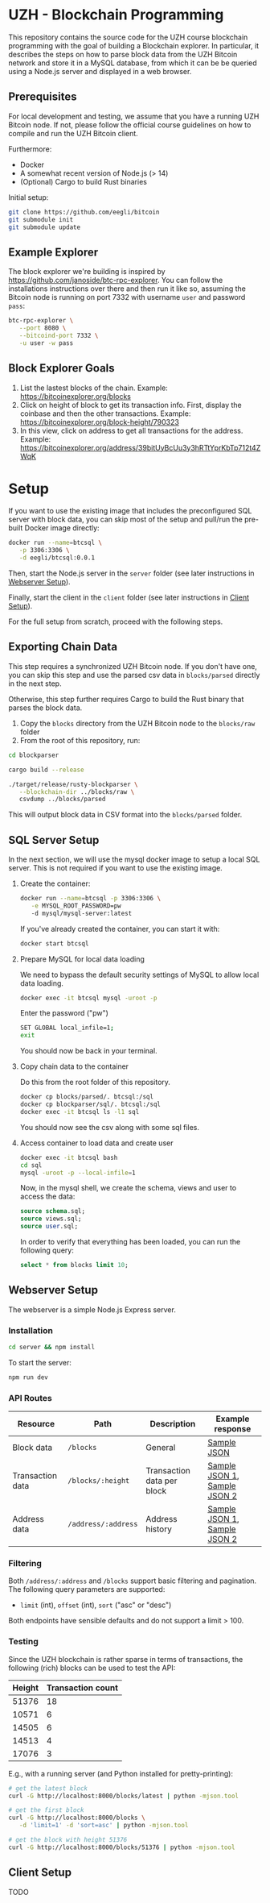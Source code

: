 # UZH - Blockchain Programming

This repository contains the source code for the UZH course blockchain programming with the goal of building a Blockchain explorer. In particular, it describes the steps on how to parse block data from the UZH Bitcoin network and store it in a MySQL database, from which it can be be queried using a Node.js server and displayed in a web browser.

## Prerequisites

For local development and testing, we assume that you have a running UZH Bitcoin node. If not, please follow the official course guidelines on how to compile and run the UZH Bitcoin client.

Furthermore:

- Docker
- A somewhat recent version of Node.js (> 14)
- (Optional) Cargo to build Rust binaries

Initial setup:

```sh
git clone https://github.com/eegli/bitcoin
git submodule init
git submodule update
```

## Example Explorer

The block explorer we're building is inspired by https://github.com/janoside/btc-rpc-explorer. You can follow the installations instructions over there and then run it like so, assuming the Bitcoin node is running on port 7332 with username `user` and password `pass`:

```sh
btc-rpc-explorer \
   --port 8080 \
   --bitcoind-port 7332 \
   -u user -w pass
```

## Block Explorer Goals

1. List the lastest blocks of the chain. Example: https://bitcoinexplorer.org/blocks
2. Click on height of block to get its transaction info. First, display the coinbase and then the other transactions. Example: https://bitcoinexplorer.org/block-height/790323
3. In this view, click on address to get all transactions for the address. Example: https://bitcoinexplorer.org/address/39bitUyBcUu3y3hRTtYprKbTp712t4ZWqK

# Setup

If you want to use the existing image that includes the preconfigured SQL server with block data, you can skip most of the setup and pull/run the pre-built Docker image directly:

```sh
docker run --name=btcsql \
   -p 3306:3306 \
   -d eegli/btcsql:0.0.1
```

Then, start the Node.js server in the `server` folder (see later instructions in [Webserver Setup](#webserver-setup)).

Finally, start the client in the `client` folder (see later instructions in [Client Setup](#client-setup)).

For the full setup from scratch, proceed with the following steps.

## Exporting Chain Data

This step requires a synchronized UZH Bitcoin node. If you don't have one, you can skip this step and use the parsed csv data in `blocks/parsed` directly in the next step.

Otherwise, this step further requires Cargo to build the Rust binary that parses the block data.

1. Copy the `blocks` directory from the UZH Bitcoin node to the `blocks/raw` folder
2. From the root of this repository, run:

```sh
cd blockparser

cargo build --release

./target/release/rusty-blockparser \
   --blockchain-dir ../blocks/raw \
   csvdump ../blocks/parsed
```

This will output block data in CSV format into the `blocks/parsed` folder.

## SQL Server Setup

In the next section, we will use the mysql docker image to setup a local SQL server. This is not required if you want to use the existing image.

1. Create the container:

   ```sh
   docker run --name=btcsql -p 3306:3306 \
      -e MYSQL_ROOT_PASSWORD=pw
      -d mysql/mysql-server:latest
   ```

   If you've already created the container, you can start it with:

   ```sh
   docker start btcsql
   ```

2. Prepare MySQL for local data loading

   We need to bypass the default security settings of MySQL to allow local data loading.

   ```sh
   docker exec -it btcsql mysql -uroot -p
   ```

   Enter the password ("pw")

   ```sh
   SET GLOBAL local_infile=1;
   exit
   ```

   You should now be back in your terminal.

3. Copy chain data to the container

   Do this from the root folder of this repository.

   ```sh
   docker cp blocks/parsed/. btcsql:/sql
   docker cp blockparser/sql/. btcsql:/sql
   docker exec -it btcsql ls -l1 sql
   ```

   You should now see the csv along with some sql files.

4. Access container to load data and create user

   ```sh
   docker exec -it btcsql bash
   cd sql
   mysql -uroot -p --local-infile=1
   ```

   Now, in the mysql shell, we create the schema, views and user to access the data:

   ```sql
   source schema.sql;
   source views.sql;
   source user.sql;
   ```

   In order to verify that everything has been loaded, you can run the following query:

   ```sql
   select * from blocks limit 10;
   ```

## Webserver Setup

The webserver is a simple Node.js Express server.

### Installation

```sh
cd server && npm install
```

To start the server:

```sh
npm run dev
```

### API Routes

| Resource         | Path                | Description                | Example response                                                                                             |
| ---------------- | ------------------- | -------------------------- | ------------------------------------------------------------------------------------------------------------ |
| Block data       | `/blocks`           | General                    | [Sample JSON](client/mock-data/block.json)                                                                   |
| Transaction data | `/blocks/:height`   | Transaction data per block | [Sample JSON 1](client/mock-data/block.height.1.json), [Sample JSON 2](client/mock-data/block.height.2.json) |
| Address data     | `/address/:address` | Address history            | [Sample JSON 1](client/mock-data/address.1.json), [Sample JSON 2](client/mock-data/address.2.json)           |

### Filtering

Both `/address/:address` and `/blocks` support basic filtering and pagination. The following query parameters are supported:

- `limit` (int), `offset` (int), `sort` ("asc" or "desc")

Both endpoints have sensible defaults and do not support a limit > 100.

### Testing

Since the UZH blockchain is rather sparse in terms of transactions, the following (rich) blocks can be used to test the API:

| Height | Transaction count |
| ------ | ----------------- |
| 51376  | 18                |
| 10571  | 6                 |
| 14505  | 6                 |
| 14513  | 4                 |
| 17076  | 3                 |

E.g., with a running server (and Python installed for pretty-printing):

```sh
# get the latest block
curl -G http://localhost:8000/blocks/latest | python -mjson.tool

# get the first block
curl -G http://localhost:8000/blocks \
   -d 'limit=1' -d 'sort=asc' | python -mjson.tool

# get the block with height 51376
curl -G http://localhost:8000/blocks/51376 | python -mjson.tool
```

## Client Setup

TODO
